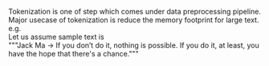 Tokenization is one of step which comes under data preprocessing pipeline.
<br/>
Major usecase of tokenization is reduce the memory footprint for large text.
<br/>
e.g.<br/>
Let us assume sample text is<br/>
"""Jack Ma -> If you don’t do it, nothing is possible.
   If you do it, at least, you have the hope that there's a chance."""
<br/>
